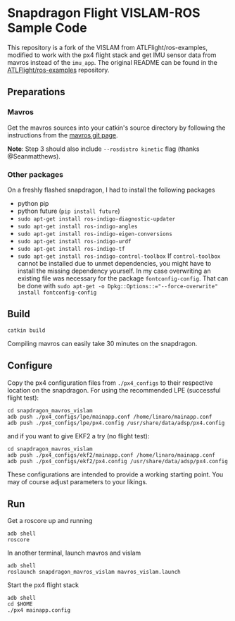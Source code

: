 # Snapdragon Flight VISLAM-ROS Sample Code
This repository is a fork of the VISLAM from ATLFlight/ros-examples, modified to work with the px4 flight stack and get IMU sensor data from mavros instead of the `imu_app`. The original README can be found in the [ATLFlight/ros-examples](https://github.com/ATLFlight/ros-examples/blob/master/README.md) repository.

## Preparations
### Mavros
Get the mavros sources into your catkin's source directory by following the instructions from the [mavros git page](https://github.com/mavlink/mavros/tree/master/mavros#source-installation).

**Note**: Step 3 should also include `--rosdistro kinetic` flag (thanks  @Seanmatthews).

### Other packages
On a freshly flashed snapdragon, I had to install the following packages
* python pip
* python future (`pip install future`)
* `sudo apt-get install ros-indigo-diagnostic-updater`
* `sudo apt-get install ros-indigo-angles`
* `sudo apt-get install ros-indigo-eigen-conversions`
* `sudo apt-get install ros-indigo-urdf`
* `sudo apt-get install ros-indigo-tf`
* `sudo apt-get install ros-indigo-control-toolbox`
  If `control-toolbox` cannot be installed due to unmet dependencies, you might have to install the missing dependency yourself. In my case overwriting an existing file was necessary for the package `fontconfig-config`. That can be done with
  `sudo apt-get -o Dpkg::Options::="--force-overwrite" install fontconfig-config`

## Build
`catkin build`

Compiling mavros can easily take 30 minutes on the snapdragon.


## Configure
Copy the px4 configuration files from `./px4_configs` to their respective location on the snapdragon. For using the recommended LPE (successful flight test):
```
cd snapdragon_mavros_vislam
adb push ./px4_configs/lpe/mainapp.conf /home/linaro/mainapp.conf
adb push ./px4_configs/lpe/px4.config /usr/share/data/adsp/px4.config
```

and if you want to give EKF2 a try (no flight test):
```
cd snapdragon_mavros_vislam
adb push ./px4_configs/ekf2/mainapp.conf /home/linaro/mainapp.conf
adb push ./px4_configs/ekf2/px4.config /usr/share/data/adsp/px4.config
```

These configurations are intended to provide a working starting point. You may of course adjust parameters to your likings.

## Run
Get a roscore up and running
```
adb shell
roscore
```

In another terminal, launch mavros and vislam
```
adb shell
roslaunch snapdragon_mavros_vislam mavros_vislam.launch
```

Start the px4 flight stack
```
adb shell
cd $HOME
./px4 mainapp.config
```
